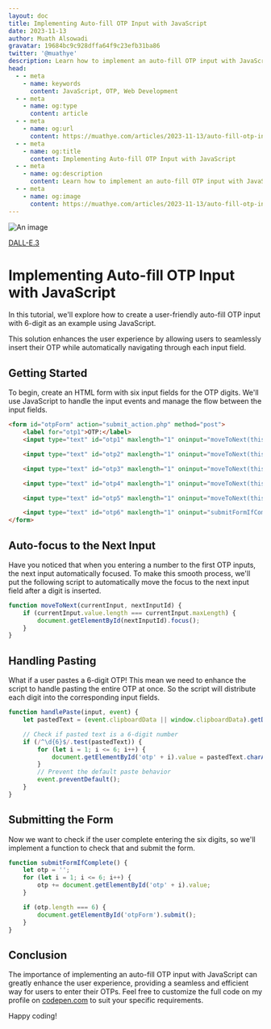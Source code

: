 ```yaml
---
layout: doc
title: Implementing Auto-fill OTP Input with JavaScript
date: 2023-11-13
author: Muath Alsowadi
gravatar: 19684bc9c928dffa64f9c23efb31ba86
twitter: '@muathye'
description: Learn how to implement an auto-fill OTP input with JavaScript for a seamless user experience.
head:
  - - meta
    - name: keywords
      content: JavaScript, OTP, Web Development
  - - meta
    - name: og:type
      content: article
  - - meta
    - name: og:url
      content: https://muathye.com/articles/2023-11-13/auto-fill-otp-input
  - - meta
    - name: og:title
      content: Implementing Auto-fill OTP Input with JavaScript
  - - meta
    - name: og:description
      content: Learn how to implement an auto-fill OTP input with JavaScript for a seamless user experience.
  - - meta
    - name: og:image
      content: https://muathye.com/articles/2023-11-13/auto-fill-otp-input.webp
---
```


![An image](/articles/2023-11-13/auto-fill-otp-input.webp)

[DALL-E.3](https://www.bing.com/images/create/a-wallpaper-with-the-text-otp-and-a-smartphone-sho/6551cf167ad8480f9fb2f8f25ae669ef?id=RNmUcSyaZ5H4%2fl6E7F%2fOsg%3d%3d&view=detailv2&idpp=genimg&idpclose=1&FORM=SYDBIC)

# Implementing Auto-fill OTP Input with JavaScript

In this tutorial, we'll explore how to create a user-friendly auto-fill OTP input with 6-digit as an example using JavaScript.

This solution enhances the user experience by allowing users to seamlessly insert their OTP while automatically navigating through each input field.

## Getting Started

To begin, create an HTML form with six input fields for the OTP digits. We'll use JavaScript to handle the input events and manage the flow between the input fields.

```html
<form id="otpForm" action="submit_action.php" method="post">
    <label for="otp1">OTP:</label>
    <input type="text" id="otp1" maxlength="1" oninput="moveToNext(this, 'otp2')" onpaste="handlePaste(this, event)">

    <input type="text" id="otp2" maxlength="1" oninput="moveToNext(this, 'otp3')">

    <input type="text" id="otp3" maxlength="1" oninput="moveToNext(this, 'otp4')">

    <input type="text" id="otp4" maxlength="1" oninput="moveToNext(this, 'otp5')">

    <input type="text" id="otp5" maxlength="1" oninput="moveToNext(this, 'otp6')">

    <input type="text" id="otp6" maxlength="1" oninput="submitFormIfComplete()">
</form>
```

## Auto-focus to the Next Input

Have you noticed that when you entering a number to the first OTP inputs, the next input automatically focused. To make this smooth process, we'll put the following script to automatically move the focus to the next input field after a digit is inserted.

```js
function moveToNext(currentInput, nextInputId) {
    if (currentInput.value.length === currentInput.maxLength) {
        document.getElementById(nextInputId).focus();
    }
}
```

## Handling Pasting

What if a user pastes a 6-digit OTP! This mean we need to enhance the script to handle pasting the entire OTP at once. So the script will distribute each digit into the corresponding input fields.

```js
function handlePaste(input, event) {
    let pastedText = (event.clipboardData || window.clipboardData).getData('text');

    // Check if pasted text is a 6-digit number
    if (/^\d{6}$/.test(pastedText)) {
        for (let i = 1; i <= 6; i++) {
            document.getElementById('otp' + i).value = pastedText.charAt(i - 1);
        }
        // Prevent the default paste behavior
        event.preventDefault();
    }
}
```

## Submitting the Form

Now we want to check if the user complete entering the six digits, so we'll implement a function to check that and submit the form.

```js
function submitFormIfComplete() {
    let otp = '';
    for (let i = 1; i <= 6; i++) {
        otp += document.getElementById('otp' + i).value;
    }

    if (otp.length === 6) {
        document.getElementById('otpForm').submit();
    }
}
```

## Conclusion

The importance of implementing an auto-fill OTP input with JavaScript can greatly enhance the user experience, providing a seamless and efficient way for users to enter their OTPs. Feel free to customize the full code on my profile on [codepen.com](https://codepen.io/muathye/pen/YzBQvYN) to suit your specific requirements.

Happy coding!
